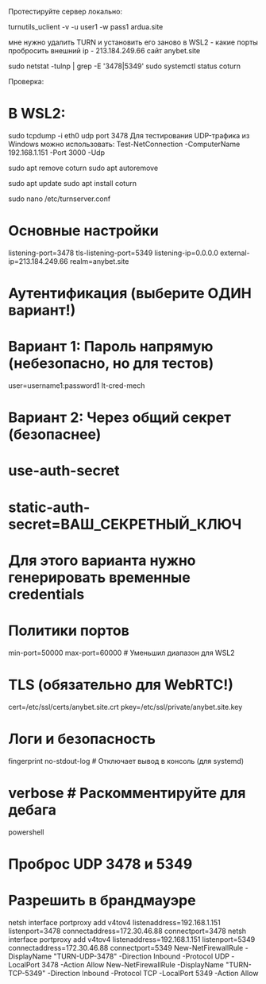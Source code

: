Протестируйте сервер локально:

turnutils_uclient -v -u user1 -w pass1 ardua.site


мне нужно удалить TURN и установить его заново в WSL2 - какие порты пробросить
внешний ip - 213.184.249.66
сайт anybet.site


sudo netstat -tulnp | grep -E '3478|5349'
sudo systemctl status coturn


Проверка:
# В WSL2:
sudo tcpdump -i eth0 udp port 3478
Для тестирования UDP-трафика из Windows можно использовать:
Test-NetConnection -ComputerName 192.168.1.151 -Port 3000 -Udp

sudo apt remove coturn
sudo apt autoremove

sudo apt update
sudo apt install coturn


sudo nano /etc/turnserver.conf

# Основные настройки
listening-port=3478
tls-listening-port=5349
listening-ip=0.0.0.0
external-ip=213.184.249.66
realm=anybet.site

# Аутентификация (выберите ОДИН вариант!)
# Вариант 1: Пароль напрямую (небезопасно, но для тестов)
user=username1:password1
lt-cred-mech

# Вариант 2: Через общий секрет (безопаснее)
# use-auth-secret
# static-auth-secret=ВАШ_СЕКРЕТНЫЙ_КЛЮЧ
# Для этого варианта нужно генерировать временные credentials

# Политики портов
min-port=50000
max-port=60000  # Уменьшил диапазон для WSL2

# TLS (обязательно для WebRTC!)
cert=/etc/ssl/certs/anybet.site.crt
pkey=/etc/ssl/private/anybet.site.key

# Логи и безопасность
fingerprint
no-stdout-log  # Отключает вывод в консоль (для systemd)
# verbose       # Раскомментируйте для дебага



powershell
# Проброс UDP 3478 и 5349

# Разрешить в брандмауэре

netsh interface portproxy add v4tov4 listenaddress=192.168.1.151 listenport=3478 connectaddress=172.30.46.88 connectport=3478
netsh interface portproxy add v4tov4 listenaddress=192.168.1.151 listenport=5349 connectaddress=172.30.46.88 connectport=5349
New-NetFirewallRule -DisplayName "TURN-UDP-3478" -Direction Inbound -Protocol UDP -LocalPort 3478 -Action Allow
New-NetFirewallRule -DisplayName "TURN-TCP-5349" -Direction Inbound -Protocol TCP -LocalPort 5349 -Action Allow